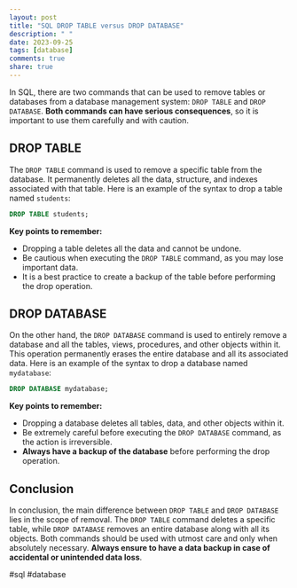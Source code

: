 ```yaml
---
layout: post
title: "SQL DROP TABLE versus DROP DATABASE"
description: " "
date: 2023-09-25
tags: [database]
comments: true
share: true
---
```


In SQL, there are two commands that can be used to remove tables or databases from a database management system: `DROP TABLE` and `DROP DATABASE`. **Both commands can have serious consequences**, so it is important to use them carefully and with caution.

## **DROP TABLE**

The `DROP TABLE` command is used to remove a specific table from the database. It permanently deletes all the data, structure, and indexes associated with that table. Here is an example of the syntax to drop a table named `students`:

```sql
DROP TABLE students;
```

**Key points to remember:**
- Dropping a table deletes all the data and cannot be undone.
- Be cautious when executing the `DROP TABLE` command, as you may lose important data.
- It is a best practice to create a backup of the table before performing the drop operation.

## **DROP DATABASE**

On the other hand, the `DROP DATABASE` command is used to entirely remove a database and all the tables, views, procedures, and other objects within it. This operation permanently erases the entire database and all its associated data. Here is an example of the syntax to drop a database named `mydatabase`:

```sql
DROP DATABASE mydatabase;
```

**Key points to remember:**
- Dropping a database deletes all tables, data, and other objects within it.
- Be extremely careful before executing the `DROP DATABASE` command, as the action is irreversible.
- **Always have a backup of the database** before performing the drop operation.

## **Conclusion**

In conclusion, the main difference between `DROP TABLE` and `DROP DATABASE` lies in the scope of removal. The `DROP TABLE` command deletes a specific table, while `DROP DATABASE` removes an entire database along with all its objects. Both commands should be used with utmost care and only when absolutely necessary. **Always ensure to have a data backup in case of accidental or unintended data loss**.

#sql #database